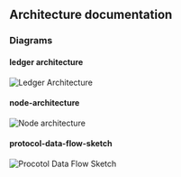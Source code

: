 ## Architecture documentation
### Diagrams
#### ledger architecture
![
Ledger Architecture
](img/architecture-diagrams/ledger-architecture.png)

#### node-architecture
![
Node architecture
](img/architecture-diagrams/node-architecture.png)

#### protocol-data-flow-sketch
![
Procotol Data Flow Sketch
](img/architecture-diagrams/protocol-data-flow-sketch.png)

